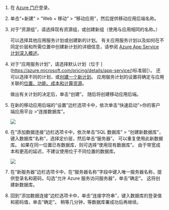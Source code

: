 1. 在 [Azure 门户]登录。
2. 单击“+新建” > “Web + 移动” > “移动应用”，然后提供移动应用后端名称。
3. 对于“资源组”，请选择现有资源组，或创建新组（使用与应用相同的名称。） 
   
    可以选择其他应用服务计划或创建新的计划。 有关应用服务计划以及如何在不同定价层和所需位置中创建新计划的详细信息，请参阅 [Azure App Service 计划深入概述](../articles/app-service/azure-web-sites-web-hosting-plans-in-depth-overview.md)。
4. 对于“应用服务计划”，请选择默认计划（位于 ](https://azure.microsoft.com/pricing/details/app-service/)标准层[）。 还可以选择不同的计划，或[创建一个新计划](../articles/app-service/azure-web-sites-web-hosting-plans-in-depth-overview.md#create-an-app-service-plan)。 应用服务计划的设置将确定与应用关联的[位置、功能、成本和计算资源](https://azure.microsoft.com/pricing/details/app-service/)。 
   
    做出有关计划的决定后，单击“创建”。 随后将创建移动应用后端。 
5. 在新的移动应用后端的“设置”边栏选项卡中，依次单击“快速启动”>你的客户端应用平台 >“连接数据库”。 
   
    ![](./media/app-service-mobile-dotnet-backend-create-new-service/dotnet-backend-create-data-connection.png)
6. 在“添加数据连接”边栏选项卡中，依次单击“SQL 数据库” > “创建新数据库”，键入数据库“名称”，选择定价层，然后单击“服务器”。  可以重复使用此新数据库。 如果在同一位置已有数据库，则可选择“使用现有数据库”。 由于带宽成本和更高的延迟，不建议使用位于不同位置的数据库。
   
    ![](./media/app-service-mobile-dotnet-backend-create-new-service/dotnet-backend-create-db.png)
7. 在“新服务器”边栏选项卡中，在“服务器名称”字段中键入唯一服务器名称，提供登录名和密码，勾选“允许 Azure 服务访问服务器”，单击“确定”。 这将创建新数据库。
8. 回到“添加数据连接”边栏选项卡中，单击“连接字符串”，键入数据库的登录值和密码值，单击“确定”。 稍等几分钟，等数据库署成功后再继续。

<!-- URLs. -->
[Azure 门户]: https://portal.azure.com/
